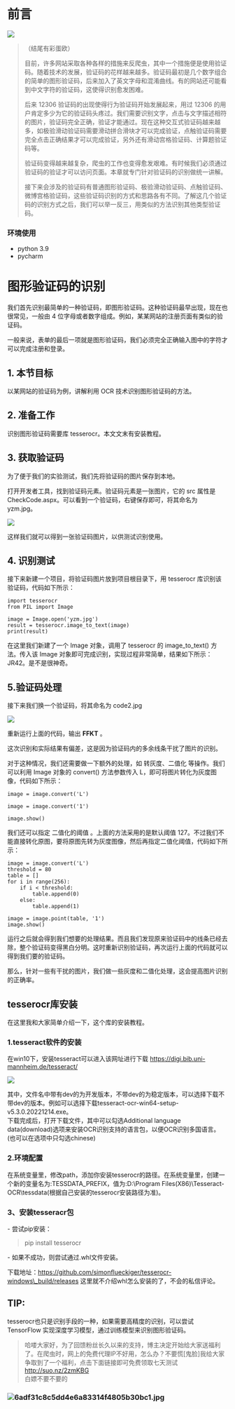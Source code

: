 # 前言

![](https://img-blog.csdnimg.cn/1b83b1d3fff541e6844ba7bfc4b8f724.gif)

> （结尾有彩蛋欧）
> 
> 目前，许多网站采取各种各样的措施来反爬虫，其中一个措施便是使用验证码。随着技术的发展，验证码的花样越来越多。验证码最初是几个数字组合的简单的图形验证码，后来加入了英文字母和混淆曲线。有的网站还可能看到中文字符的验证码，这使得识别愈发困难。
> 
> 后来 12306 验证码的出现使得行为验证码开始发展起来，用过 12306 的用户肯定多少为它的验证码头疼过。我们需要识别文字，点击与文字描述相符的图片，验证码完全正确，验证才能通过。现在这种交互式验证码越来越多，如极验滑动验证码需要滑动拼合滑块才可以完成验证，点触验证码需要完全点击正确结果才可以完成验证，另外还有滑动宫格验证码、计算题验证码等。
> 
> 验证码变得越来越复杂，爬虫的工作也变得愈发艰难。有时候我们必须通过验证码的验证才可以访问页面。本章就专门针对验证码的识别做统一讲解。
> 
> 接下来会涉及的验证码有普通图形验证码、极验滑动验证码、点触验证码、微博宫格验证码，这些验证码识别的方式和思路各有不同。了解这几个验证码的识别方式之后，我们可以举一反三，用类似的方法识别其他类型验证码。

### **环境使用**

- python 3.9
- pycharm

# 图形验证码的识别

我们首先识别最简单的一种验证码，即图形验证码。这种验证码最早出现，现在也很常见，一般由 4 位字母或者数字组成。例如，某某网站的注册页面有类似的验证码。

一般来说，表单的最后一项就是图形验证码，我们必须完全正确输入图中的字符才可以完成注册和登录。

## 1\. 本节目标

以某网站的验证码为例，讲解利用 OCR 技术识别图形验证码的方法。

## 2\. 准备工作

识别图形验证码需要库 tesserocr。本文文末有安装教程。

## 3\. 获取验证码

为了便于我们的实验测试，我们先将验证码的图片保存到本地。

打开开发者工具，找到验证码元素。验证码元素是一张图片，它的 src 属性是 CheckCode.aspx。可以看到一个验证码，右键保存即可，将其命名为 yzm.jpg。

![](https://img-blog.csdnimg.cn/2f530c7b028a4b80a2b405863255c585.jpeg)

这样我们就可以得到一张验证码图片，以供测试识别使用。

## 4\. 识别测试

接下来新建一个项目，将验证码图片放到项目根目录下，用 tesserocr 库识别该验证码，代码如下所示：

```
import tesserocr
from PIL import Image

image = Image.open('yzm.jpg')
result = tesserocr.image_to_text(image)
print(result)
```

在这里我们新建了一个 Image 对象，调用了 tesserocr 的 image\_to\_text\(\) 方法。传入该 Image 对象即可完成识别，实现过程非常简单，结果如下所示：JR42。是不是很神奇。

## 5.验证码处理

接下来我们换一个验证码，将其命名为 code2.jpg

![](https://img-blog.csdnimg.cn/07deea990a8a47d192e9d2479d2c4069.jpeg)

重新运行上面的代码，输出 **FFKT** 。

这次识别和实际结果有偏差，这是因为验证码内的多余线条干扰了图片的识别。

对于这种情况，我们还需要做一下额外的处理，如 转灰度、二值化 等操作。我们可以利用 Image 对象的 convert\(\) 方法参数传入 L，即可将图片转化为灰度图像，代码如下所示：

```
image = image.convert('L')

image = image.convert('1')

image.show()
```

我们还可以指定 二值化的阈值 。上面的方法采用的是默认阈值 127。不过我们不能直接转化原图，要将原图先转为灰度图像，然后再指定二值化阈值，代码如下所示：

```
image = image.convert('L')
threshold = 80
table = []
for i in range(256):
    if i < threshold:
        table.append(0)
    else:
        table.append(1)

image = image.point(table, '1')
image.show()
```

运行之后就会得到我们想要的处理结果。而且我们发现原来验证码中的线条已经去除，整个验证码变得黑白分明。这时重新识别验证码，再次运行上面的代码就可以得到我们要的验证码。  
  
那么，针对一些有干扰的图片，我们做一些灰度和二值化处理，这会提高图片识别的正确率。

## tesserocr库安装

在这里我和大家简单介绍一下，这个库的安装教程。

### 1.tesseract软件的安装

在win10下，安装tesseract可以进入该网址进行下载 https://digi.bib.uni-mannheim.de/tesseract/

![](https://img-blog.csdnimg.cn/e7f075bb9cb341d58e76d99116508509.png)

其中，文件名中带有dev的为开发版本，不带dev的为稳定版本，可以选择下载不带dev的版本。例如可以选择下载tesseract-ocr-win64-setup-v5.3.0.20221214.exe。  
下载完成后，打开下载文件，其中可以勾选Additional language data\(download\)选项来安装OCR识别支持的语言包，以便OCR识别多国语言。\(也可以在选项中只勾选chinese\)

### 2.环境配置

在系统变量里，修改path，添加你安装tesserocr的路径。在系统变量里，创建一个新的变量名为:TESSDATA\_PREFIX，值为:D:\\Program Files\(X86\)\\Tesseract-OCR\\tessdata\(根据自己安装的tesserocr安装路径为准\)。

### 3、安装tesseracr包

\- 尝试pip安装：

> pip install tesserocr

\- 如果不成功，则尝试通过.whl文件安装。

下载地址：https://github.com/simonflueckiger/tesserocr-windows\_build/releases 这里就不介绍whl怎么安装的了，不会的私信评论。

## TIP:

tesserocr也只是识别手段的一种，如果需要高精度的识别，可以尝试 TensorFlow 实现深度学习模型，通过训练模型来识别图形验证码。

> 哈喽大家好，为了回馈粉丝长久以来的支持，博主决定开始给大家送福利了。在爬虫时，网上的免费代理IP不好用，怎么办？不要慌\[鬼脸\]我给大家争取到了一个福利，点击下面链接即可免费领取七天测试  
> http://suo.nz/2zmKBG  
> 白嫖不要不要的

### ![6adf31c8c5dd4e6a83314f4805b30bc1.jpg](https://img-blog.csdnimg.cn/6adf31c8c5dd4e6a83314f4805b30bc1.jpg)